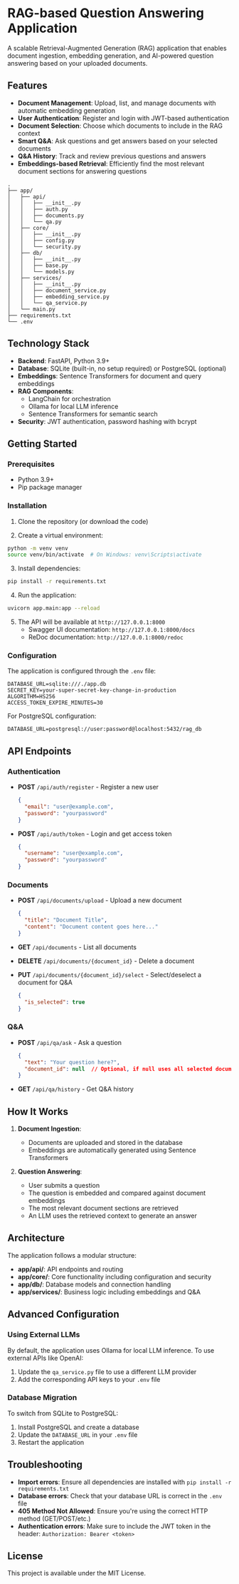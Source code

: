 # RAG-based Question Answering Application

A scalable Retrieval-Augmented Generation (RAG) application that enables document ingestion, embedding generation, and AI-powered question answering based on your uploaded documents.

## Features

- **Document Management**: Upload, list, and manage documents with automatic embedding generation
- **User Authentication**: Register and login with JWT-based authentication
- **Document Selection**: Choose which documents to include in the RAG context
- **Smart Q&A**: Ask questions and get answers based on your selected documents
- **Q&A History**: Track and review previous questions and answers
- **Embeddings-based Retrieval**: Efficiently find the most relevant document sections for answering questions

```
.
├── app/
│   ├── api/
│   │   ├── __init__.py
│   │   ├── auth.py
│   │   ├── documents.py
│   │   └── qa.py
│   ├── core/
│   │   ├── __init__.py
│   │   ├── config.py
│   │   └── security.py
│   ├── db/
│   │   ├── __init__.py
│   │   ├── base.py
│   │   └── models.py
│   ├── services/
│   │   ├── __init__.py
│   │   ├── document_service.py
│   │   ├── embedding_service.py
│   │   └── qa_service.py
│   └── main.py
├── requirements.txt
└── .env
```

## Technology Stack

- **Backend**: FastAPI, Python 3.9+
- **Database**: SQLite (built-in, no setup required) or PostgreSQL (optional)
- **Embeddings**: Sentence Transformers for document and query embeddings
- **RAG Components**: 
  - LangChain for orchestration
  - Ollama for local LLM inference
  - Sentence Transformers for semantic search
- **Security**: JWT authentication, password hashing with bcrypt

## Getting Started

### Prerequisites

- Python 3.9+
- Pip package manager

### Installation

1. Clone the repository (or download the code)

2. Create a virtual environment:
```bash
python -m venv venv
source venv/bin/activate  # On Windows: venv\Scripts\activate
```

3. Install dependencies:
```bash
pip install -r requirements.txt
```

4. Run the application:
```bash
uvicorn app.main:app --reload
```

5. The API will be available at `http://127.0.0.1:8000`
   - Swagger UI documentation: `http://127.0.0.1:8000/docs`
   - ReDoc documentation: `http://127.0.0.1:8000/redoc`

### Configuration

The application is configured through the `.env` file:

```
DATABASE_URL=sqlite:///./app.db
SECRET_KEY=your-super-secret-key-change-in-production
ALGORITHM=HS256
ACCESS_TOKEN_EXPIRE_MINUTES=30
```

For PostgreSQL configuration:
```
DATABASE_URL=postgresql://user:password@localhost:5432/rag_db
```

## API Endpoints

### Authentication

- **POST** `/api/auth/register` - Register a new user
  ```json
  {
    "email": "user@example.com",
    "password": "yourpassword"
  }
  ```

- **POST** `/api/auth/token` - Login and get access token
  ```json
  {
    "username": "user@example.com",
    "password": "yourpassword"
  }
  ```

### Documents

- **POST** `/api/documents/upload` - Upload a new document
  ```json
  {
    "title": "Document Title",
    "content": "Document content goes here..."
  }
  ```

- **GET** `/api/documents` - List all documents

- **DELETE** `/api/documents/{document_id}` - Delete a document

- **PUT** `/api/documents/{document_id}/select` - Select/deselect a document for Q&A
  ```json
  {
    "is_selected": true
  }
  ```

### Q&A

- **POST** `/api/qa/ask` - Ask a question
  ```json
  {
    "text": "Your question here?",
    "document_id": null  // Optional, if null uses all selected documents
  }
  ```

- **GET** `/api/qa/history` - Get Q&A history

## How It Works

1. **Document Ingestion**: 
   - Documents are uploaded and stored in the database
   - Embeddings are automatically generated using Sentence Transformers

2. **Question Answering**:
   - User submits a question
   - The question is embedded and compared against document embeddings
   - The most relevant document sections are retrieved
   - An LLM uses the retrieved context to generate an answer

## Architecture

The application follows a modular structure:

- **app/api/**: API endpoints and routing
- **app/core/**: Core functionality including configuration and security
- **app/db/**: Database models and connection handling
- **app/services/**: Business logic including embeddings and Q&A

## Advanced Configuration

### Using External LLMs

By default, the application uses Ollama for local LLM inference. To use external APIs like OpenAI:

1. Update the `qa_service.py` file to use a different LLM provider
2. Add the corresponding API keys to your `.env` file

### Database Migration

To switch from SQLite to PostgreSQL:

1. Install PostgreSQL and create a database
2. Update the `DATABASE_URL` in your `.env` file
3. Restart the application

## Troubleshooting

- **Import errors**: Ensure all dependencies are installed with `pip install -r requirements.txt`
- **Database errors**: Check that your database URL is correct in the `.env` file
- **405 Method Not Allowed**: Ensure you're using the correct HTTP method (GET/POST/etc.)
- **Authentication errors**: Make sure to include the JWT token in the header: `Authorization: Bearer <token>`

## License

This project is available under the MIT License.